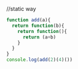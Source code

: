 //static way
```js
function add(a){
  return function(b){
    return function(){
      return (a+b)
    }
  }
}
console.log(add(2)(4)())
```





